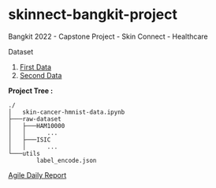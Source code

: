 # skinnect-bangkit-project
Bangkit 2022 - Capstone Project - Skin Connect - Healthcare

Dataset
1. [First Data](https://www.kaggle.com/datasets/nodoubttome/skin-cancer9-classesisic)
2. [Second Data](https://www.kaggle.com/datasets/kmader/skin-cancer-mnist-ham10000)

**Project Tree :** <br />
```
./
│   skin-cancer-hmnist-data.ipynb 
├───raw-dataset
│   ├───HAM10000
│   │      ...
│   ├───ISIC
│   │      ...
└───utils
        label_encode.json
```

[Agile Daily Report](https://github.com/users/SophrosyneEunoia/projects/3)
